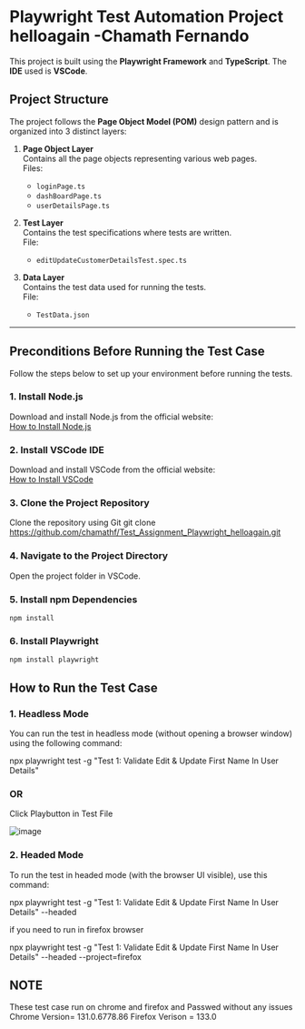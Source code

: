 # Playwright Test Automation Project helloagain -Chamath Fernando

This project is built using the **Playwright Framework** and **TypeScript**. The **IDE** used is **VSCode**.

## Project Structure

The project follows the **Page Object Model (POM)** design pattern and is organized into 3 distinct layers:

1. **Page Object Layer**  
   Contains all the page objects representing various web pages.  
   Files:  
   - `loginPage.ts`
   - `dashBoardPage.ts`
   - `userDetailsPage.ts`

2. **Test Layer**  
   Contains the test specifications where tests are written.  
   File:  
   - `editUpdateCustomerDetailsTest.spec.ts`

3. **Data Layer**  
   Contains the test data used for running the tests.  
   File:  
   - `TestData.json`

---

## Preconditions Before Running the Test Case

Follow the steps below to set up your environment before running the tests.

### 1. Install **Node.js**
   Download and install Node.js from the official website:  
   [How to Install Node.js](https://nodejs.org/en/learn/getting-started/how-to-install-nodejs)

### 2. Install **VSCode IDE**
   Download and install VSCode from the official website:  
   [How to Install VSCode](https://code.visualstudio.com/docs/setup/windows)

### 3. Clone the Project Repository
   Clone the repository using Git
   git clone https://github.com/chamathf/Test_Assignment_Playwright_helloagain.git

### 4. Navigate to the Project Directory
   Open the project folder in VSCode.

### 5. Install npm Dependencies
    npm install
    
### 6. Install Playwright
    npm install playwright

##  How to Run the Test Case

### 1. Headless Mode
   You can run the test in headless mode (without opening a browser window) using the following command:
   
   npx playwright test -g "Test 1: Validate Edit & Update First Name In User Details"

   ### OR

   Click Playbutton in Test File 

   ![image](https://github.com/user-attachments/assets/7b988166-de73-41f5-a0e4-02112f6ca815)

### 2. Headed Mode
   To run the test in headed mode (with the browser UI visible), use this command:
 
   npx playwright test -g "Test 1: Validate Edit & Update First Name In User Details" --headed

   if you need to run in firefox browser

   npx playwright test -g "Test 1: Validate Edit & Update First Name In User Details" --headed --project=firefox


## NOTE
   These test case run on chrome and firefox and Passwed without any issues
   Chrome Version=  131.0.6778.86
   Firefox Verison = 133.0
   
